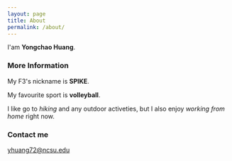 ```yaml
---
layout: page
title: About
permalink: /about/
---
```


I'am **Yongchao Huang**. 

### More Information

My F3's nickname is **SPIKE**. 

My favourite sport is **volleyball**. 

I like go to *hiking* and any outdoor activeties, but I also enjoy *working from home* right now.


### Contact me

[yhuang72@ncsu.edu](mailto:yhuang72@ncsu.edu)
